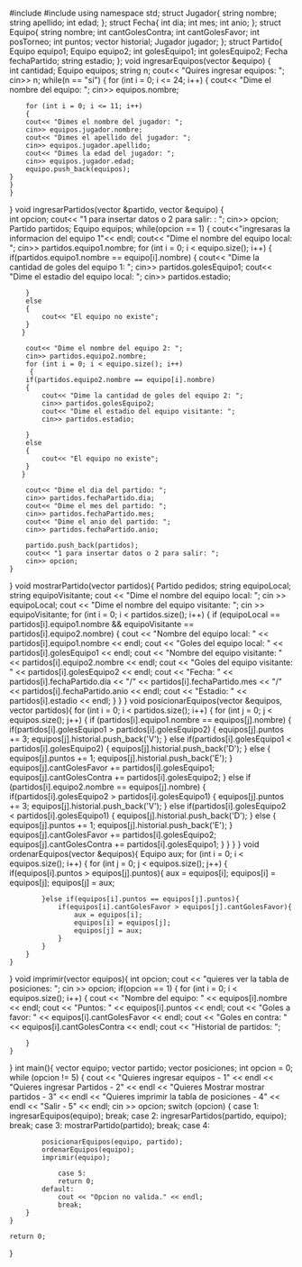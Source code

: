#include <iostream>
#include <vector>
using namespace std;
struct Jugador{
    string nombre;
    string apellido;
    int edad;
};
struct Fecha{
    int dia;
    int mes;
    int anio;
};
struct Equipo{
    string nombre;
    int cantGolesContra;
    int cantGolesFavor;
    int posTorneo;
    int puntos;
    vector <char> historial;
    Jugador jugador;
};
struct Partido{
    Equipo equipo1;
    Equipo equipo2;
    int golesEquipo1;
    int golesEquipo2;
    Fecha fechaPartido;
    string estadio;
};
void ingresarEquipos(vector <Equipo> &equipo)
{   
    int cantidad;
    Equipo equipos;
    string n;
    cout<< "Quires ingresar equipos: ";
    cin>> n;
    while(n == "si")
    {
        for (int i = 0; i <= 24; i++)
        {
        cout<< "Dime el nombre del equipo: ";
        cin>> equipos.nombre;
               
        for (int i = 0; i <= 11; i++)
        {
        cout<< "Dimes el nombre del jugador: ";
        cin>> equipos.jugador.nombre;
        cout<< "Dimes el apellido del jugador: ";
        cin>> equipos.jugador.apellido;
        cout<< "Dimes la edad del jugador: ";
        cin>> equipos.jugador.edad;
        equipo.push_back(equipos);
    }
    }
    }
    
}
void ingresarPartidos(vector <Partido> &partido, vector <Equipo> &equipo)
{   
    int opcion;
    cout<< "1 para insertar datos o 2 para salir: : ";
    cin>> opcion;
    Partido partidos;
    Equipo equipos;
    while(opcion == 1)
    {
        cout<<"ingresaras la informacion del equipo 1"<< endl;
        cout<< "Dime el nombre del equipo local: ";
        cin>> partidos.equipo1.nombre;
       for (int i = 0; i < equipo.size(); i++)
       {
        if(partidos.equipo1.nombre == equipo[i].nombre)
        {
            cout<< "Dime la cantidad de goles del equipo 1: ";
            cin>> partidos.golesEquipo1;
            cout<< "Dime el estadio del equipo local: ";
            cin>> partidos.estadio;
            
        }
        else
        {
            cout<< "El equipo no existe";
        }
       }
       
        cout<< "Dime el nombre del equipo 2: ";
        cin>> partidos.equipo2.nombre;
        for (int i = 0; i < equipo.size(); i++)
         {
        if(partidos.equipo2.nombre == equipo[i].nombre)
        {
            cout<< "Dime la cantidad de goles del equipo 2: ";
            cin>> partidos.golesEquipo2;
            cout<< "Dime el estadio del equipo visitante: ";
            cin>> partidos.estadio;
            
        }
        else
        {
            cout<< "El equipo no existe";
        }
       }
       
        cout<< "Dime el dia del partido: ";
        cin>> partidos.fechaPartido.dia;
        cout<< "Dime el mes del partido: ";
        cin>> partidos.fechaPartido.mes;
        cout<< "Dime el anio del partido: ";
        cin>> partidos.fechaPartido.anio;
        
        partido.push_back(partidos);
        cout<< "1 para insertar datos o 2 para salir: ";
        cin>> opcion;
    }
}
void mostrarPartido(vector<Partido> partidos){
    Partido pedidos;
    string equipoLocal;
    string equipoVisitante;
    cout << "Dime el nombre del equipo local: ";
    cin >> equipoLocal;
    cout << "Dime el nombre del equipo visitante: ";
    cin >> equipoVisitante;
    for (int i = 0; i < partidos.size(); i++)
    {
        if (equipoLocal == partidos[i].equipo1.nombre && equipoVisitante == partidos[i].equipo2.nombre)
        {
            cout << "Nombre del equipo local: " << partidos[i].equipo1.nombre << endl;
            cout << "Goles del equipo local: " << partidos[i].golesEquipo1 << endl;
            cout << "Nombre del equipo visitante: " << partidos[i].equipo2.nombre << endl;
            cout << "Goles del equipo visitante: " << partidos[i].golesEquipo2 << endl;
            cout << "Fecha: " << partidos[i].fechaPartido.dia << "/" << partidos[i].fechaPartido.mes << "/" << partidos[i].fechaPartido.anio << endl;
            cout << "Estadio: " << partidos[i].estadio << endl;
        }
    }
}
void posicionarEquipos(vector<Equipo> &equipos, vector<Partido> partidos){
    for (int i = 0; i < partidos.size(); i++)
    {
        for (int j = 0; j < equipos.size(); j++)
        {
            if (partidos[i].equipo1.nombre == equipos[j].nombre)
            {
                if(partidos[i].golesEquipo1 > partidos[i].golesEquipo2)
                {
                    equipos[j].puntos += 3;
                    equipos[j].historial.push_back('V');
                }
                else if(partidos[i].golesEquipo1 < partidos[i].golesEquipo2)
                {
                    equipos[j].historial.push_back('D');
                }
                else
                {
                    equipos[j].puntos += 1;
                    equipos[j].historial.push_back('E');
                }
                equipos[j].cantGolesFavor += partidos[i].golesEquipo1;
                equipos[j].cantGolesContra += partidos[i].golesEquipo2;
            }
            else if (partidos[i].equipo2.nombre == equipos[j].nombre)
            {
                if(partidos[i].golesEquipo2 > partidos[i].golesEquipo1)
                {
                    equipos[j].puntos += 3;
                    equipos[j].historial.push_back('V');
                }
                else if(partidos[i].golesEquipo2 < partidos[i].golesEquipo1)
                {
                    equipos[j].historial.push_back('D');
                }
                else
                {
                    equipos[j].puntos += 1;
                    equipos[j].historial.push_back('E');
                }
                equipos[j].cantGolesFavor += partidos[i].golesEquipo2;
                equipos[j].cantGolesContra += partidos[i].golesEquipo1;
            }
        }
    }
}
void ordenarEquipos(vector<Equipo> &equipos){
    Equipo aux;
    for (int i = 0; i < equipos.size(); i++)
    {
        for (int j = 0; j < equipos.size(); j++)
        {
            if(equipos[i].puntos > equipos[j].puntos){
                aux = equipos[i];
                equipos[i] = equipos[j];
                equipos[j] = aux;
                
            }else if(equipos[i].puntos == equipos[j].puntos){
                if(equipos[i].cantGolesFavor > equipos[j].cantGolesFavor){
                    aux = equipos[i];
                    equipos[i] = equipos[j];
                    equipos[j] = aux;
                }
            }
        }
    }
}
void imprimir(vector <Equipo> equipos){
    int opcion;
    cout << "quieres ver la tabla de posiciones: ";
    cin >> opcion;
    if(opcion == 1)
    {
        for (int i = 0; i < equipos.size(); i++)
        {
            cout << "Nombre del equipo: " << equipos[i].nombre << endl;
            cout << "Puntos: " << equipos[i].puntos << endl;
            cout << "Goles a favor: " << equipos[i].cantGolesFavor << endl;
            cout << "Goles en contra: " << equipos[i].cantGolesContra << endl;
            cout << "Historial de partidos: ";
            
        }
    }
}
int main(){
    vector <Equipo> equipo;
    vector <Partido> partido;
    vector<Equipo> posiciones;
    int opcion = 0;
      while (opcion != 5) {
        cout << "Quieres ingresar equipos - 1" << endl
             << "Quieres ingresar Partidos - 2" << endl
             << "Quieres Mostrar mostrar partidos - 3" << endl
             << "Quieres imprimir la tabla de posiciones - 4" << endl
             << "Salir - 5" << endl;
        cin >> opcion;
        switch (opcion) {
            case 1:
                ingresarEquipos(equipo);
                break;
            case 2:
                ingresarPartidos(partido, equipo);
                break;
            case 3:
                mostrarPartido(partido);
                break;
            case 4:
            
            posicionarEquipos(equipo, partido);
            ordenarEquipos(equipo);
            imprimir(equipo);

                case 5:
                return 0;
            default:
                cout << "Opcion no valida." << endl;
                break;
        }
    }
    
    return 0;
}
